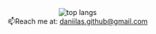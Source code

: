 <div align='center'>
  <img src="https://github-readme-stats-three-rho-55.vercel.app/api/top-langs/?username=uvvumi&theme=github_dark_dimmed&hide=css,blade,html&count_private=true"   alt="top langs"><br>
  📫Reach me at: <a href="mailto:daniilas.github@gmail.com">daniilas.github@gmail.com</a>
</div>
